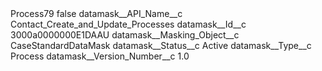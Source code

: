 <?xml version="1.0" encoding="UTF-8"?>
<CustomMetadata xmlns="http://soap.sforce.com/2006/04/metadata" xmlns:xsi="http://www.w3.org/2001/XMLSchema-instance" xmlns:xsd="http://www.w3.org/2001/XMLSchema">
    <label>Process79</label>
    <protected>false</protected>
    <values>
        <field>datamask__API_Name__c</field>
        <value xsi:type="xsd:string">Contact_Create_and_Update_Processes</value>
    </values>
    <values>
        <field>datamask__Id__c</field>
        <value xsi:type="xsd:string">3000a0000000E1DAAU</value>
    </values>
    <values>
        <field>datamask__Masking_Object__c</field>
        <value xsi:type="xsd:string">CaseStandardDataMask</value>
    </values>
    <values>
        <field>datamask__Status__c</field>
        <value xsi:type="xsd:string">Active</value>
    </values>
    <values>
        <field>datamask__Type__c</field>
        <value xsi:type="xsd:string">Process</value>
    </values>
    <values>
        <field>datamask__Version_Number__c</field>
        <value xsi:type="xsd:double">1.0</value>
    </values>
</CustomMetadata>
